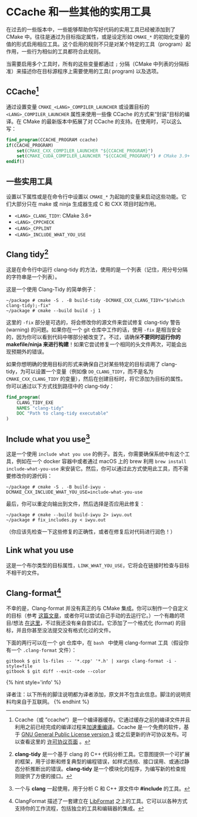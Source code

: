 # CCache 和一些其他的实用工具

在过去的一些版本中，一些能够帮助你写好代码的实用工具已经被添加到了 CMake 中。往往是通过为目标指定属性，或是设定形如 `CMAKE_*` 的初始化变量的值的形式启用相应工具。这个启用的规则不只是对某个特定的工具（program）起作用，一些行为相似的工具都符合此规则。

当需要启用多个工具时，所有的这些变量都通过 `;` 分隔（CMake 中列表的分隔标准）来描述你在目标源程序上需要使用的工具( program) 以及选项。

## CCache[^1]

通过设置变量 `CMAKE_<LANG>_COMPILER_LAUNCHER` 或设置目标的 `<LANG>_COMPILER_LAUNCHER` 属性来使用一些像 CCache 的方式来“封装”目标的编译。在 CMake 的最新版本中拓展了对 CCache 的支持。在使用时，可以这么写：

```cmake
find_program(CCACHE_PROGRAM ccache)
if(CCACHE_PROGRAM)
    set(CMAKE_CXX_COMPILER_LAUNCHER "${CCACHE_PROGRAM}")
    set(CMAKE_CUDA_COMPILER_LAUNCHER "${CCACHE_PROGRAM}") # CMake 3.9+
endif()
```

## 一些实用工具

设置以下属性或是在命令行中设置以 `CMAKE_*` 为起始的变量来启动这些功能。它们大部分只在 make 或 ninja 生成器生成 C 和 CXX 项目时起作用。

- `<LANG>_CLANG_TIDY`: CMake 3.6+
- `<LANG>_CPPCHECK`
- `<LANG>_CPPLINT`
- `<LANG>_INCLUDE_WHAT_YOU_USE`

## Clang tidy[^2]

这是在命令行中运行 clang-tidy 的方法，使用的是一个列表（记住，用分号分隔的字符串是一个列表）。

这是一个使用 Clang-Tidy 的简单例子：

```term
~/package # cmake -S . -B build-tidy -DCMAKE_CXX_CLANG_TIDY="$(which clang-tidy);-fix"
~/package # cmake --build build -j 1
```

这里的 `-fix` 部分是可选的，将会修改你的源文件来尝试修复 clang-tidy 警告 (warning) 的问题。如果你在一个 git 仓库中工作的话，使用 `-fix` 是相当安全的，因为你可以看到代码中哪部分被改变了。不过，请确保**不要同时运行你的 makefile/ninja 来进行构建**！如果它尝试修复一个相同的头文件两次，可能会出现预期外的错误。

如果你想明确的使用目标的形式来确保自己对某些特定的目标调用了 clang-tidy，为可以设置一个变量（例如像 `DO_CLANG_TIDY`，而不是名为 `CMAKE_CXX_CLANG_TIDY` 的变量），然后在创建目标时，将它添加为目标的属性。你可以通过以下方式找到路径中的 clang-tidy：

```cmake
find_program(
    CLANG_TIDY_EXE
    NAMES "clang-tidy"
    DOC "Path to clang-tidy executable"
)
```

## Include what you use[^3]

这是一个使用 `include what you use` 的例子。首先，你需要确保系统中有这个工具，例如在一个 docker 容器中或者通过 macOS 上的 brew 利用 `brew install include-what-you-use` 来安装它。然后，你可以通过此方式使用此工具，而不需要修改你的源代码：

```term
~/package # cmake -S . -B build-iwyu -DCMAKE_CXX_INCLUDE_WHAT_YOU_USE=include-what-you-use
```

最后，你可以重定向输出到文件，然后选择是否应用此修复：

```term
~/package # cmake --build build-iwyu 2> iwyu.out
~/package # fix_includes.py < iwyu.out
```

（你应该先检查一下这些修复的正确性，或者在修复后对代码进行润色！）

## Link what you use

这是一个布尔类型的目标属性，`LINK_WHAT_YOU_USE`，它将会在链接时检查与目标不相干的文件。

## Clang-format[^4]

不幸的是，Clang-format 并没有真正的与 CMake 集成。你可以制作一个自定义的目标（参考 [这篇文章](https://arcanis.me/en/2015/10/17/cppcheck-and-clang-format)，或者你可以尝试自己手动的去运行它。）一个有趣的项目/想法 [在这里](https://github.com/kbenzie/git-cmake-format)，不过我还没有亲自尝试过。它添加了一个格式化 (format) 的目标，并且你甚至没法提交没有格式化过的文件。

下面的两行可以在一个 git 仓库中，在 `bash ` 中使用 clang-format 工具（假设你有一个 `.clang-format` 文件）：

```term
gitbook $ git ls-files -- '*.cpp' '*.h' | xargs clang-format -i -style=file
gitbook $ git diff --exit-code --color
```

{% hint style='info' %}

译者注：以下所有的脚注说明都为译者添加，原文并不包含此信息。脚注的说明资料均来自于互联网。
{% endhint %}

[^1]: Ccache（或 ”ccache“）是一个编译器缓存。它通过缓存之前的编译文件并且利用之前已经完成的编译过程来[加速重编译](<(https://ccache.dev/performance.html)>)。Ccache 是一个免费的软件，基于 [GNU General Public License version 3](http://www.gnu.org/licenses/gpl.html) 或之后更新的许可协议发布。可以查看这里的 [许可协议页面](https://ccache.dev/license.html) 。
[^2]: **clang-tidy** 是一个基于 clang 的 C++ 代码分析工具。它意图提供一个可扩展的框架，用于诊断和修复典型的编程错误，如样式违规、接口误用、或通过静态分析推断出的错误。**clang-tidy** 是一个模块化的程序，为编写新的检查规则提供了方便的接口。
[^3]: 一个与 **clang** 一起使用，用于分析 C 和 C++ 源文件中 **#include** 的工具。
[^4]: ClangFormat 描述了一套建立在 [LibFormat](https://clang.llvm.org/docs/LibFormat.html) 之上的工具。它可以以各种方式支持你的工作流程，包括独立的工具和编辑器的集成。
